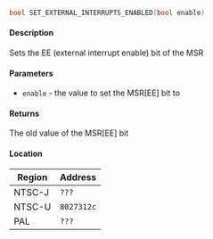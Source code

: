```c
bool SET_EXTERNAL_INTERRUPTS_ENABLED(bool enable)
```

#### Description

Sets the EE (external interrupt enable) bit of the MSR

#### Parameters
  - `enable` - the value to set the MSR[EE] bit to

#### Returns

The old value of the MSR[EE] bit

#### Location

| Region      | Address      |
| ----------- | ------------ |
| NTSC-J      | `???`        |
| NTSC-U      | `8027312c`   |
| PAL         | `???`        |